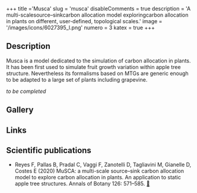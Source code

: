 +++
title ='Musca'
slug = 'musca'
disableComments = true
description = 'A multi-scalesource–sinkcarbon allocation model exploringcarbon allocation in plants on different, user-defined, topological scales.'
image = '/images/icons/6027395_l.png'
numero = 3
katex = true
+++


## Description

Musca is a model dedicated to the simulation of carbon allocation in plants. It has been first used to simulate fruit growth variation within apple tree structure. Nevertheless its formalisms based on MTGs are generic enough to be adapted to a large set of plants including grapevine. 

*to be completed*


<!-- Test equation
When \\(a \ne 0\\), there are two solutions to \\((ax^2 + bx + c = 0)\\) and they are 
$$ x = {-b \pm \sqrt{b^2-4ac} \over 2a} $$ -->

## Gallery

## Links

## Scientific publications

- Reyes F, Pallas B, Pradal C, Vaggi F, Zanotelli D, Tagliavini M, Gianelle D, Costes E (2020) MuSCA: a multi-scale source–sink carbon allocation model to explore carbon allocation in plants. An application to static apple tree structures. Annals of Botany 126: 571–585.  [:page_facing_up:](https://doi.org/10.1093/aob/mcz122)
